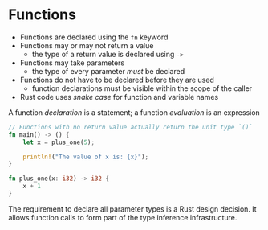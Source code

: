 # Functions

* Functions are declared using the `fn` keyword
* Functions may or may not return a value
  - the type of a return value is declared using `->`
* Functions may take parameters
  - the type of every parameter _must_ be declared
* Functions do not have to be declared before they are used
  - function declarations must be visible within the scope of the caller
* Rust code uses _snake case_ for function and variable names

A function _declaration_ is a statement; a function _evaluation_ is an expression

```rust
// Functions with no return value actually return the unit type `()`
fn main() -> () {
    let x = plus_one(5);

    println!("The value of x is: {x}");
}

fn plus_one(x: i32) -> i32 {
    x + 1
}
```

The requirement to declare all parameter types is a Rust design decision.
It allows function calls to form part of the type inference infrastructure.
  